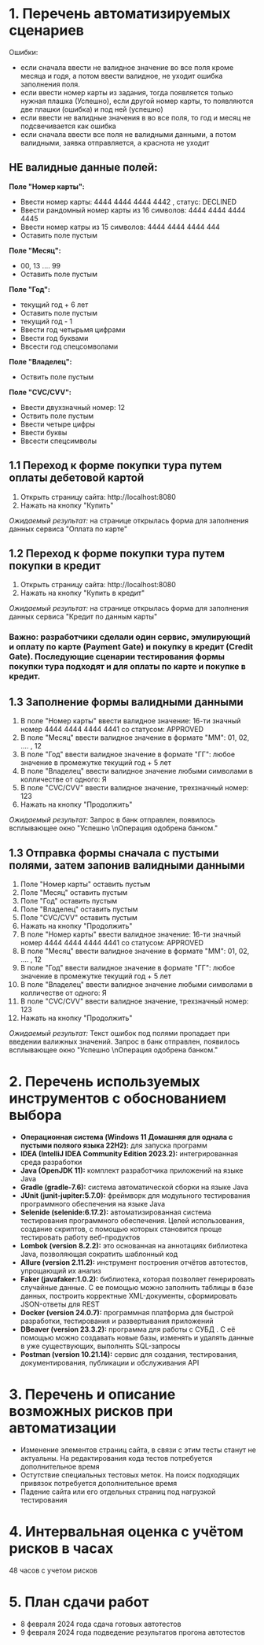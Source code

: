# 1. Перечень автоматизируемых сценариев

Ошибки: 
* если сначала ввести не валидное значение во все поля кроме месяца и годя, а потом ввести валидное, не уходит ошибка заполнения поля.
* если ввести номер карты из задания, тогда появляется только нужная плашка (Успешно), если другой номер карты, то появляются две плашки (ошибка) и под ней (успешно)
* если ввести не валидные значения в во все поля, то год и месяц не подсвечивается как ошибка
* если сначала ввести все поля не валидными данными, а потом валидными, заявка отправляется, а краснота не уходит

##  НЕ валидные данные полей:
**Поле "Номер карты":**
* Ввести номер карты: 4444 4444 4444 4442 , статус: DECLINED
* Ввести рандомный номер карты из 16 символов: 4444 4444 4444 4445
* Ввести номер катры из 15 символов: 4444 4444 4444 444
* Оставить поле пустым

**Поле "Месяц":**
* 00, 13 .... 99
* Оставить поле пустым

**Поле "Год":**
* текущий год + 6 лет
* Оставить поле пустым
* текущий год - 1
* Ввести год четырьмя цифрами
* Ввести год буквами
* Ввсести год спецсомволами

**Поле "Владелец":**
* Оствить поле пустым

**Поле "CVC/CVV":**
* Ввести двухзначный номер: 12
* Оствить поле пустым
* Ввести четыре цифры
* Ввести буквы
* Ввсести спецсимволы

## 1.1 Переход к форме покупки тура путем оплаты дебетовой картой
1. Открыть страницу сайта: http://localhost:8080
2. Нажать на кнопку "Купить"

*Ожидаемый результат:* на странице открылась форма для заполнения данных сервиса "Оплата по карте"

## 1.2 Переход к форме покупки тура путем покупки в кредит
1. Открыть страницу сайта: http://localhost:8080
2. Нажать на кнопку "Купить в кредит"

*Ожидаемый результат:* на странице открылась форма для заполнения данных сервиса "Кредит по данным карты"

### **Важно:** разработчики сделали один сервис, эмулирующий и оплату по карте (Payment Gate) и покупку в кредит (Credit Gate). Последующие сценарии тестирования формы покупки тура подходят и для оплаты по карте и покупке в кредит.

## 1.3 Заполнение формы валидными данными
1. В поле "Номер карты" ввести валидное значение: 16-ти значный номер 4444 4444 4444 4441 со статусом: APPROVED
2. В поле "Месяц" ввести валидное значение в формате "ММ": 01, 02, .... , 12
3. В поле "Год" ввести валидное значение в формате "ГГ": любое значение в промежутке текущий год + 5 лет
4. В поле "Владелец" ввести валидное значение любыми символами в колличестве от одного: Я
5. В поле "CVC/CVV" ввести валидное значение, трехзначный номер: 123
6. Нажать на кнопку "Продолжить"

*Ожидаемый результат:* Запрос в банк отправлен, появилось всплывающее окно "Успешно \nОперация одобрена банком."

## 1.3 Отправка формы сначала с пустыми полями, затем запонив валидными данными
1. Поле "Номер карты" оставить пустым
2. Поле "Месяц" оставить пустым
3. Поле "Год" оставить пустым
4. Поле "Владелец" оставить пустым
5. Поле "CVC/CVV" оставить пустым
6. Нажать на кнопку "Продолжить"
7. В поле "Номер карты" ввести валидное значение: 16-ти значный номер 4444 4444 4444 4441 со статусом: APPROVED
8. В поле "Месяц" ввести валидное значение в формате "ММ": 01, 02, .... , 12
9. В поле "Год" ввести валидное значение в формате "ГГ": любое значение в промежутке текущий год + 5 лет
10. В поле "Владелец" ввести валидное значение любыми символами в колличестве от одного: Я
11. В поле "CVC/CVV" ввести валидное значение, трехзначный номер: 123
12. Нажать на кнопку "Продолжить"

*Ожидаемый результат:* Текст ошибок под полями пропадает при введении валижных значений. Запрос в банк отправлен, появилось всплывающее окно "Успешно \nОперация одобрена банком."




# 2. Перечень используемых инструментов с обоснованием выбора
* **Операционная система (Windows 11 Домашняя для однала с пустыми поляого языка 22H2):** для запуска программ
* **IDEA (IntelliJ IDEA Community Edition 2023.2):** интегрированная среда разработки
* **Java (OpenJDK 11):** комплект разработчика приложений на языке Java
* **Gradle (gradle-7.6):** система автоматической сборки на языке Java
* **JUnit (junit-jupiter:5.7.0):** фреймворк для модульного тестирования программного обеспечения на языке Java
* **Selenide (selenide:6.17.2):** автоматизированная система тестирования программного обеспечения. Целей использования, создание скриптов, с помощью которых становится проще тестировать работу веб-продуктов
* **Lombok (version 8.2.2):** это основанная на аннотациях библиотека Java, позволяющая сократить шаблонный код
* **Allure (version 2.11.2):** инструмент построения отчётов автотестов, упрощающий их анализ
* **Faker (javafaker:1.0.2):** библиотека, которая позволяет генерировать случайные данные. С ее помощью можно заполнить таблицы в базе данных, построить корректные XML-документы, сформировать JSON-ответы для REST
* **Docker (version 24.0.7):** программная платформа для быстрой разработки, тестирования и развертывания приложений
* **DBeaver (version 23.3.2):** программа для работы с СУБД . С её помощью можно создавать новые базы, изменять и удалять данные в уже существующих, выполнять SQL-запросы
* **Postman (version 10.21.14):** сервис для создания, тестирования, документирования, публикации и обслуживания API

  
# 3. Перечень и описание возможных рисков при автоматизации
* Изменение элементов страниц сайта, в связи с этим тесты станут не актуальны. На редактирования кода тестов потребуется дополнительное время
* Остутствие специальных тестовых меток. На поиск подходящих привязок потребуется дополнительное время
* Падение сайта или его отдельных страниц под нагрузкой тестирования

  
# 4. Интервальная оценка с учётом рисков в часах
48 часов с учетом рисков


# 5. План сдачи работ
- 8 февраля 2024 года сдача готовых автотестов
- 9 февраля 2024 года подведение результатов прогона автотестов
